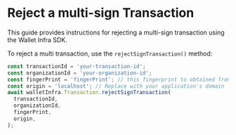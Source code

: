 # Reject a multi-sign Transaction

This guide provides instructions for rejecting a multi-sign transaction using the Wallet Infra SDK.

To reject a multi transaction, use the `rejectSignTransaction()` method:

```ts
const transactionId = 'your-transaction-id';
const organizationId = 'your-organization-id';
const fingerPrint = 'fingerPrint'; // this fingerprint to obtained from signing the transaction
const origin = 'localhost'; // Replace with your application's domain
await walletInfra.Transaction.rejectSignTransaction(
  transactionId,
  organizationId,
  fingerPrint,
  origin,
);
```

